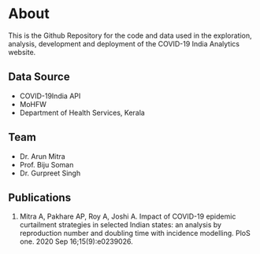 # About
This is the Github Repository for the code and data used in the exploration, analysis, development and deployment of the COVID-19 India Analytics website.

## Data Source
- COVID-19India API
- MoHFW
- Department of Health Services, Kerala

## Team
- Dr. Arun Mitra
- Prof. Biju Soman
- Dr. Gurpreet Singh


## Publications
1. Mitra A, Pakhare AP, Roy A, Joshi A. Impact of COVID-19 epidemic curtailment strategies in selected Indian states: an analysis by reproduction number and doubling time with incidence modelling. PloS one. 2020 Sep 16;15(9):e0239026.
